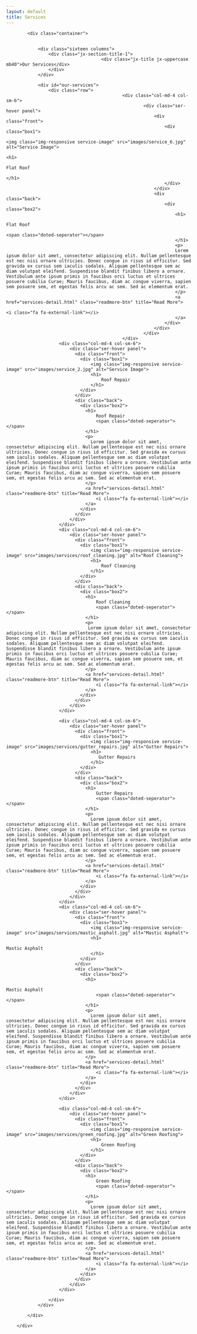 ```yaml
---
layout: default
title: Services
---
```


<div class="jx-container jx-padding-big jx-white-bg">

            <div class="container">


                <div class="sixteen columns">                
                    <div class="jx-section-title-1">
					   					<div class="jx-title jx-uppercase mb40">Our Services</div>                 
                    </div>        
                </div>

                <div id="our-services">
                    <div class="row">
												<div class="col-md-4 col-sm-6">
														<div class="ser-hover panel">
															<div class="front">
																<div class="box1">
																		<img class="img-responsive service-image" src="images/service_6.jpg" alt="Service Image">
																		<h1>
																				Flat Roof                                        
																		</h1>
																</div>
															</div>
															<div class="back">
																<div class="box2">
																	<h1>
																			Flat Roof
																			<span class="doted-seperator"></span>
																	</h1>
																	<p>
																	Lorem ipsum dolor sit amet, consectetur adipiscing elit. Nullam pellentesque est nec nisi ornare ultricies. Donec congue in risus id efficitur. Sed gravida ex cursus sem iaculis sodales. Aliquam pellentesque sem ac diam volutpat eleifend. Suspendisse blandit finibus libero a ornare. Vestibulum ante ipsum primis in faucibus orci luctus et ultrices posuere cubilia Curae; Mauris faucibus, diam ac congue viverra, sapien sem posuere sem, et egestas felis arcu ac sem. Sed ac elementum erat.
																	</p>
																	<a href="services-detail.html" class="readmore-btn" title="Read More">
																			<i class="fa fa-external-link"></i>
																	</a>
																</div>
															</div>
														</div>
												</div>
                        <div class="col-md-4 col-sm-6">
                            <div class="ser-hover panel">
                              <div class="front">
                                <div class="box1">
                                    <img class="img-responsive service-image" src="images/service_2.jpg" alt="Service Image">
                                    <h1>
                                        Roof Repair
                                    </h1>                                  
                                </div>
                              </div>
                              <div class="back">
                                <div class="box2">
                                  <h1>
                                      Roof Repair
                                      <span class="doted-seperator"></span>
                                  </h1>
                                  <p>
                                    Lorem ipsum dolor sit amet, consectetur adipiscing elit. Nullam pellentesque est nec nisi ornare ultricies. Donec congue in risus id efficitur. Sed gravida ex cursus sem iaculis sodales. Aliquam pellentesque sem ac diam volutpat eleifend. Suspendisse blandit finibus libero a ornare. Vestibulum ante ipsum primis in faucibus orci luctus et ultrices posuere cubilia Curae; Mauris faucibus, diam ac congue viverra, sapien sem posuere sem, et egestas felis arcu ac sem. Sed ac elementum erat.
                                  </p>
                                  <a href="services-detail.html" class="readmore-btn" title="Read More">
                                      <i class="fa fa-external-link"></i>
                                  </a>
                                </div>
                              </div>
                            </div>
                        </div>
                        <div class="col-md-4 col-sm-6">
                            <div class="ser-hover panel">
                              <div class="front">
                                <div class="box1">
                                    <img class="img-responsive service-image" src="images/services/roof_cleaning.jpg" alt="Roof Cleaning">
                                    <h1>
                                        Roof Cleaning
                                    </h1>                                  
                                </div>
                              </div>
                              <div class="back">
                                <div class="box2">
                                  <h1>
                                      Roof Cleaning
                                      <span class="doted-seperator"></span>
                                  </h1>
                                  <p>
                                   Lorem ipsum dolor sit amet, consectetur adipiscing elit. Nullam pellentesque est nec nisi ornare ultricies. Donec congue in risus id efficitur. Sed gravida ex cursus sem iaculis sodales. Aliquam pellentesque sem ac diam volutpat eleifend. Suspendisse blandit finibus libero a ornare. Vestibulum ante ipsum primis in faucibus orci luctus et ultrices posuere cubilia Curae; Mauris faucibus, diam ac congue viverra, sapien sem posuere sem, et egestas felis arcu ac sem. Sed ac elementum erat.
                                  </p>
                                  <a href="services-detail.html" class="readmore-btn" title="Read More">
                                      <i class="fa fa-external-link"></i>
                                  </a>
                                </div>
                              </div>
                            </div>
                        </div>

                        <div class="col-md-4 col-sm-6">
                            <div class="ser-hover panel">
                              <div class="front">
                                <div class="box1">
                                    <img class="img-responsive service-image" src="images/services/gutter_repairs.jpg" alt="Gutter Repairs">
                                    <h1>
                                       Gutter Repairs
                                    </h1>
                                </div>
                              </div>
                              <div class="back">
                                <div class="box2">
                                  <h1>
                                      Gutter Repairs
                                      <span class="doted-seperator"></span>
                                  </h1>
                                  <p>
                                    Lorem ipsum dolor sit amet, consectetur adipiscing elit. Nullam pellentesque est nec nisi ornare ultricies. Donec congue in risus id efficitur. Sed gravida ex cursus sem iaculis sodales. Aliquam pellentesque sem ac diam volutpat eleifend. Suspendisse blandit finibus libero a ornare. Vestibulum ante ipsum primis in faucibus orci luctus et ultrices posuere cubilia Curae; Mauris faucibus, diam ac congue viverra, sapien sem posuere sem, et egestas felis arcu ac sem. Sed ac elementum erat.
                                  </p>
                                  <a href="services-detail.html" class="readmore-btn" title="Read More">
                                      <i class="fa fa-external-link"></i>
                                  </a>
                                </div>
                              </div>
                            </div>
                        </div>
                        <div class="col-md-4 col-sm-6">
                            <div class="ser-hover panel">
                              <div class="front">
                                <div class="box1">
                                    <img class="img-responsive service-image" src="images/services/mastic_asphalt.jpg" alt="Mastic Asphalt">
                                    <h1>
																			Mastic Asphalt
                                    </h1>
                                </div>
                              </div>
                              <div class="back">
                                <div class="box2">
                                  <h1>
																			Mastic Asphalt
                                      <span class="doted-seperator"></span>
                                  </h1>
                                  <p>
                                    Lorem ipsum dolor sit amet, consectetur adipiscing elit. Nullam pellentesque est nec nisi ornare ultricies. Donec congue in risus id efficitur. Sed gravida ex cursus sem iaculis sodales. Aliquam pellentesque sem ac diam volutpat eleifend. Suspendisse blandit finibus libero a ornare. Vestibulum ante ipsum primis in faucibus orci luctus et ultrices posuere cubilia Curae; Mauris faucibus, diam ac congue viverra, sapien sem posuere sem, et egestas felis arcu ac sem. Sed ac elementum erat.
                                  </p>
                                  <a href="services-detail.html" class="readmore-btn" title="Read More">
                                      <i class="fa fa-external-link"></i>
                                  </a>
                                </div>
                              </div>
                            </div>
                        </div>

                        <div class="col-md-4 col-sm-6">
                            <div class="ser-hover panel">
                              <div class="front">
                                <div class="box1">
                                    <img class="img-responsive service-image" src="images/services/green_roofing.jpg" alt="Green Roofing">
                                    <h1>
                                        Green Roofing
                                    </h1>                                  
                                </div>
                              </div>
                              <div class="back">
                                <div class="box2">
                                  <h1>
                                      Green Roofing
                                      <span class="doted-seperator"></span>
                                  </h1>
                                  <p>
                                    Lorem ipsum dolor sit amet, consectetur adipiscing elit. Nullam pellentesque est nec nisi ornare ultricies. Donec congue in risus id efficitur. Sed gravida ex cursus sem iaculis sodales. Aliquam pellentesque sem ac diam volutpat eleifend. Suspendisse blandit finibus libero a ornare. Vestibulum ante ipsum primis in faucibus orci luctus et ultrices posuere cubilia Curae; Mauris faucibus, diam ac congue viverra, sapien sem posuere sem, et egestas felis arcu ac sem. Sed ac elementum erat.
                                  </p>
                                  <a href="services-detail.html" class="readmore-btn" title="Read More">
                                      <i class="fa fa-external-link"></i>
                                  </a>
                                </div>
                              </div>
                            </div>
                        </div>

                    </div>                    
                </div>

            </div>

        </div>
